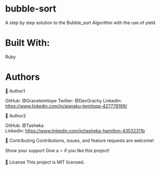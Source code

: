 # bubble-sort

A step by step solution to the Bubble_sort Algorithm with the use of yield

# Built With:
Ruby


# Authors

👤 Author1

GitHub: @Gracetemitope 
Twitter: @DevGrachy 
LinkedIn: https://www.linkedin.com/in/ajanaku-temitope-427778199/

👤 Author2

GitHub: @Tasheka  
LinkedIn: https://www.linkedin.com/in/tasheka-hamilton-43532311b
 

🤝 Contributing Contributions, issues, and feature requests are welcome!

Show your support Give a ⭐️ if you like this project!

 📝 License This project is MIT licensed.
